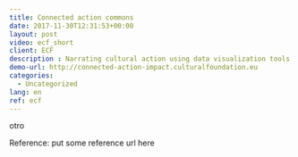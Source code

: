 ```yaml
---
title: Connected action commons
date: 2017-11-30T12:31:53+00:00
layout: post
video: ecf_short
client: ECF
description : Narrating cultural action using data visualization tools. New ways of accountability for cultural projects based on collaborative networks.
demo-url: http://connected-action-impact.culturalfoundation.eu
categories:
  - Uncategorized
lang: en
ref: ecf
---
```


otro

<p class="reference">Reference: put some reference url here</p>
